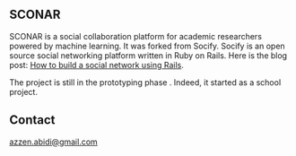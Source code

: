 ## SCONAR
 SCONAR is a social collaboration platform for academic researchers powered by machine learning. It was forked from Socify.
Socify is an open source social networking platform written in Ruby on Rails. Here is the blog post: [How to build a social network using Rails](https://medium.com/@sudharshanmuralidharaniyer/eb31da569233).

The project is still in the prototyping phase . Indeed, it started as a school project.

## Contact

azzen.abidi@gmail.com